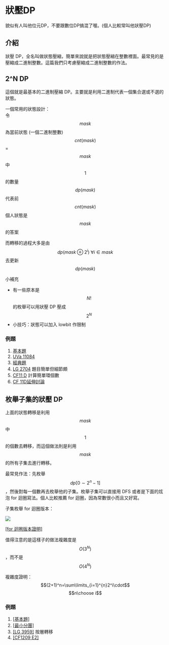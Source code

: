 # 狀壓DP

貌似有人叫他位元DP，不要跟數位DP搞混了喔。\(個人比較常叫他狀壓DP\)

## 介紹

狀壓 DP，全名叫做狀態壓縮，簡單來說就是把狀態壓縮在整數裡面。最常見的是壓縮成二進制整數。這篇我們只考慮壓縮成二進制整數的作法。

## 2^N DP

這個就是最基本的二進制壓縮 DP。主要就是利用二進制代表一個集合選或不選的狀態。

一個常用的狀態設計：  
令$$mask$$為當前狀態 \(一個二進制整數\)  
$$cnt(mask)$$ = $$mask$$ 中 $$1$$ 的數量  
$$dp(mask)$$ 代表前 $$cnt(mask)$$ 個人狀態是 $$mask$$ 的答案

而轉移的過程大多是由 $$dp(mask\oplus2^i)\ \forall i \in mask$$去更新 $$dp(mask)$$

小補充

* 有一些原本是 $$N!$$ 的枚舉可以用狀壓 DP 壓成 $$2^N$$
* 小技巧：狀態可以加入 lowbit 作限制

### 例題

1. [基本題](https://atcoder.jp/contests/dp/tasks/dp_o)
2. [UVa 11084](https://onlinejudge.org/index.php?option=com_onlinejudge&Itemid=8&page=show_problem&problem=2025)
3. [經典題](https://cses.fi/problemset/task/1653)
4. [LG 2704](https://www.luogu.com.cn/problem/P2704) 題目簡單但細節頗
5. [CF11 D](https://codeforces.com/problemset/problem/11/D) 計算簡單環個數
6. [CF 11D延伸討論](https://codeforces.com/blog/entry/337)

## 枚舉子集的狀壓 DP

上面的狀態轉移是利用 $$mask$$中 $$1$$的個數去轉移，而這個做法則是利用 $$mask$$的所有子集去進行轉移。

最常見作法：先枚舉 $$dp[0\sim 2^n-1]$$，然後對每一個數再去枚舉他的子集。枚舉子集可以直接用 DFS 或者是下面的炫泡 for 迴圈寫法。個人比較推薦 for 迴圈，因為常數很小而且又好寫。

子集枚舉 for 迴圈版本：

![](https://i.imgur.com/G2m5IjD.png)

[\[for 迴圈版本證明\]](https://cp-algorithms.com/algebra/all-submasks.html)

值得注意的是這樣子的做法複雜度是 $$O(3^N)$$，而不是 $$O(4^N)$$

複雜度證明：$$(2+1)^n=\sum\limits_{i=1}^{n}2^i\cdot$$$$n\choose i$$

### 例題

1. [\[基本題\]](https://atcoder.jp/contests/dp/tasks/dp_u)
2. [\[最小分團\]](https://atcoder.jp/contests/abc187/tasks/abc187_f)
3. [\[LG 3959\]](https://www.luogu.com.cn/problem/P3959) 按層轉移
4. [\[CF1209 E2\]](https://codeforces.com/problemset/problem/1209/E2)



